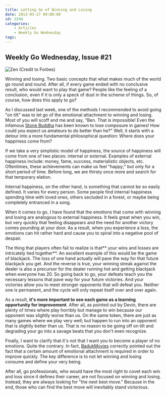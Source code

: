 ```yaml
---
title: Letting Go of Winning and Losing
date: 2013-03-27 09:00:09
id: 2244
categories:
	- Articles
	- Weekly Go Wednesday
tags:
---
```


## Weekly Go Wednesday, Issue #21

![Zen (Credit to Forbes)](/images/2013/03/wgw21.gif)

Winning and losing. Two basic concepts that what makes much of the world go round and round. After all, if every game ended with no conclusive result, who would want to play that game? People like the feeling of a conclusion, even if it is only a speck of dust in the scheme of things. So, of course, how does this apply to go?

As I discussed last week, one of the methods I recommended to avoid going "on tilt" was to let go of the emotional attachment to winning and losing. Most of you will scoff and me and say, "Ben. That is impossible! Even the infamous [Stone Buddha](http://senseis.xmp.net/?YiChangHo) has been known to lose composure in games! How could you expect us amateurs to do better than he?" Well, it starts with a detour into a more fundamental philosophical question: Where does your happiness come from?

<!--more-->

If we take a very simplistic model of happiness, the source of happiness will come from one of two places: internal or external. Examples of external happiness include: money, fame, success, materialistic objects, etc. Oftentimes, these achievements can make us feel "happy;" but only for a short period of time. Before long, we are thirsty once more and search for that temporary elation.

Internal happiness, on the other hand, is something that cannot be so easily defined. It varies for every person. Some people find internal happiness spending time with loved ones, others secluded in a forest, or maybe being completely entranced in a song.

When it comes to go, I have found that the emotions that come with winning and losing are analogous to external happiness. It feels great when you win, but very quickly that feeling disappears and the need for another victory comes pounding at your door. As a result, when you experience a loss, the emotions can hit rather hard and cause you to spiral into a negative pool of despair.

The thing that players often fail to realize is that** your wins and losses are intricately tied together**. An excellent example of this would be the game of blackjack. The loss of one hand actually will pave the way for that future blackjack you get. And the reverse is true, your winning streak against the dealer is also a precursor for the dealer running hot and getting blackjack when everyone has 20. So going back to go, your defeats teach you the necessary lessons that pave way for your future victories. And your victories allow you to meet stronger opponents that will defeat you. Neither one is permanent, and the cycle will only repeat itself over and over again.

As a result, **it's more important to see each game as a learning opportunity for improvement**. After all, as pointed out by Devin, there are plenty of times where play horribly but manage to win because our opponent was slightly worse than us. On the same token, there are just as many games where we play very well; but happen to run into an opponent that is slightly better than us. That is no reason to be going off on tilt and degrading your go into a savage beats that you don't even recognize.

Finally, I want to clarify that it's not that I want you to become a player of no emotions. Quite the contrary. In fact, [BadukMovies](https://twitter.com/BadukMovies) correctly pointed out the fact that a certain amount of emotional attachment is required in order to improve quickly. The key difference is to not let winning and losing consume and define your very being.

After all, go professionals, who would have the most right to covet each win and loss since it defines their career, are not focused on winning and losing. Instead, they are always looking for "the next best move." Because in the end, those who can find the best move will inevitably stand victorious.